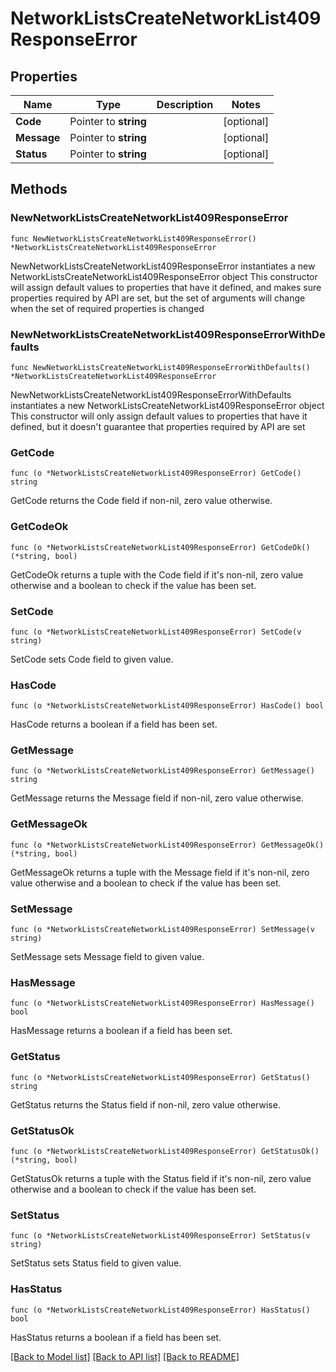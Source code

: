 # NetworkListsCreateNetworkList409ResponseError

## Properties

Name | Type | Description | Notes
------------ | ------------- | ------------- | -------------
**Code** | Pointer to **string** |  | [optional] 
**Message** | Pointer to **string** |  | [optional] 
**Status** | Pointer to **string** |  | [optional] 

## Methods

### NewNetworkListsCreateNetworkList409ResponseError

`func NewNetworkListsCreateNetworkList409ResponseError() *NetworkListsCreateNetworkList409ResponseError`

NewNetworkListsCreateNetworkList409ResponseError instantiates a new NetworkListsCreateNetworkList409ResponseError object
This constructor will assign default values to properties that have it defined,
and makes sure properties required by API are set, but the set of arguments
will change when the set of required properties is changed

### NewNetworkListsCreateNetworkList409ResponseErrorWithDefaults

`func NewNetworkListsCreateNetworkList409ResponseErrorWithDefaults() *NetworkListsCreateNetworkList409ResponseError`

NewNetworkListsCreateNetworkList409ResponseErrorWithDefaults instantiates a new NetworkListsCreateNetworkList409ResponseError object
This constructor will only assign default values to properties that have it defined,
but it doesn't guarantee that properties required by API are set

### GetCode

`func (o *NetworkListsCreateNetworkList409ResponseError) GetCode() string`

GetCode returns the Code field if non-nil, zero value otherwise.

### GetCodeOk

`func (o *NetworkListsCreateNetworkList409ResponseError) GetCodeOk() (*string, bool)`

GetCodeOk returns a tuple with the Code field if it's non-nil, zero value otherwise
and a boolean to check if the value has been set.

### SetCode

`func (o *NetworkListsCreateNetworkList409ResponseError) SetCode(v string)`

SetCode sets Code field to given value.

### HasCode

`func (o *NetworkListsCreateNetworkList409ResponseError) HasCode() bool`

HasCode returns a boolean if a field has been set.

### GetMessage

`func (o *NetworkListsCreateNetworkList409ResponseError) GetMessage() string`

GetMessage returns the Message field if non-nil, zero value otherwise.

### GetMessageOk

`func (o *NetworkListsCreateNetworkList409ResponseError) GetMessageOk() (*string, bool)`

GetMessageOk returns a tuple with the Message field if it's non-nil, zero value otherwise
and a boolean to check if the value has been set.

### SetMessage

`func (o *NetworkListsCreateNetworkList409ResponseError) SetMessage(v string)`

SetMessage sets Message field to given value.

### HasMessage

`func (o *NetworkListsCreateNetworkList409ResponseError) HasMessage() bool`

HasMessage returns a boolean if a field has been set.

### GetStatus

`func (o *NetworkListsCreateNetworkList409ResponseError) GetStatus() string`

GetStatus returns the Status field if non-nil, zero value otherwise.

### GetStatusOk

`func (o *NetworkListsCreateNetworkList409ResponseError) GetStatusOk() (*string, bool)`

GetStatusOk returns a tuple with the Status field if it's non-nil, zero value otherwise
and a boolean to check if the value has been set.

### SetStatus

`func (o *NetworkListsCreateNetworkList409ResponseError) SetStatus(v string)`

SetStatus sets Status field to given value.

### HasStatus

`func (o *NetworkListsCreateNetworkList409ResponseError) HasStatus() bool`

HasStatus returns a boolean if a field has been set.


[[Back to Model list]](../README.md#documentation-for-models) [[Back to API list]](../README.md#documentation-for-api-endpoints) [[Back to README]](../README.md)


